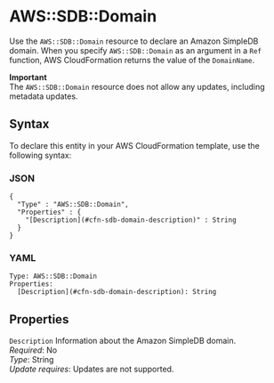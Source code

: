 # AWS::SDB::Domain<a name="aws-properties-simpledb"></a>

Use the `AWS::SDB::Domain` resource to declare an Amazon SimpleDB domain\. When you specify `AWS::SDB::Domain` as an argument in a `Ref` function, AWS CloudFormation returns the value of the `DomainName`\.

**Important**  
The `AWS::SDB::Domain` resource does not allow any updates, including metadata updates\.

## Syntax<a name="aws-resource-sdb-domain-syntax"></a>

To declare this entity in your AWS CloudFormation template, use the following syntax:

### JSON<a name="aws-resource-sdb-domain-syntax.json"></a>

```
{
  "Type" : "AWS::SDB::Domain",
  "Properties" : {
    "[Description](#cfn-sdb-domain-description)" : String
  }
}
```

### YAML<a name="aws-resource-sdb-domain-syntax.yaml"></a>

```
Type: AWS::SDB::Domain
Properties: 
  [Description](#cfn-sdb-domain-description): String
```

## Properties<a name="w2922ab1c21c10d206c13b9"></a>

`Description`  <a name="cfn-sdb-domain-description"></a>
Information about the Amazon SimpleDB domain\.  
*Required*: No  
*Type*: String  
*Update requires*: Updates are not supported\.